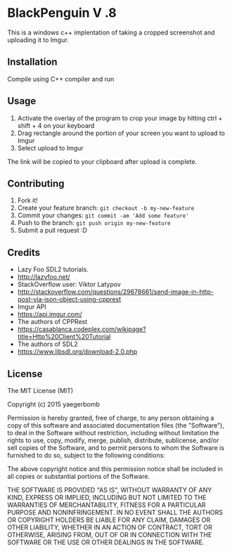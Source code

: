 # BlackPenguin V .8

This is a windows c++ implentation of taking a cropped screenshot and uploading it to Imgur.

## Installation

Compile using C++ compiler and run

## Usage

1. Activate the overlay of the program to crop your image by hitting ctrl + shift + 4 on your keyboard
2. Drag rectangle around the portion of your screen you want to upload to Imgur
3. Select upload to Imgur

The link will be copied to your clipboard after upload is complete.

## Contributing

1. Fork it!
2. Create your feature branch: `git checkout -b my-new-feature`
3. Commit your changes: `git commit -am 'Add some feature'`
4. Push to the branch: `git push origin my-new-feature`
5. Submit a pull request :D


## Credits

* Lazy Foo SDL2 tutorials.
 * http://lazyfoo.net/
* StackOverflow user: Viktor Latypov  
 * http://stackoverflow.com/questions/29678661/send-image-in-http-post-via-json-object-using-cpprest
* Imgur API
 * https://api.imgur.com/
* The authors of CPPRest
 * https://casablanca.codeplex.com/wikipage?title=Http%20Client%20Tutorial
* The authors of SDL2
 * https://www.libsdl.org/download-2.0.php

## License

The MIT License (MIT)

Copyright (c) 2015 yaegerbomb

Permission is hereby granted, free of charge, to any person obtaining a copy
of this software and associated documentation files (the "Software"), to deal
in the Software without restriction, including without limitation the rights
to use, copy, modify, merge, publish, distribute, sublicense, and/or sell
copies of the Software, and to permit persons to whom the Software is
furnished to do so, subject to the following conditions:

The above copyright notice and this permission notice shall be included in
all copies or substantial portions of the Software.

THE SOFTWARE IS PROVIDED "AS IS", WITHOUT WARRANTY OF ANY KIND, EXPRESS OR
IMPLIED, INCLUDING BUT NOT LIMITED TO THE WARRANTIES OF MERCHANTABILITY,
FITNESS FOR A PARTICULAR PURPOSE AND NONINFRINGEMENT. IN NO EVENT SHALL THE
AUTHORS OR COPYRIGHT HOLDERS BE LIABLE FOR ANY CLAIM, DAMAGES OR OTHER
LIABILITY, WHETHER IN AN ACTION OF CONTRACT, TORT OR OTHERWISE, ARISING FROM,
OUT OF OR IN CONNECTION WITH THE SOFTWARE OR THE USE OR OTHER DEALINGS IN
THE SOFTWARE.
